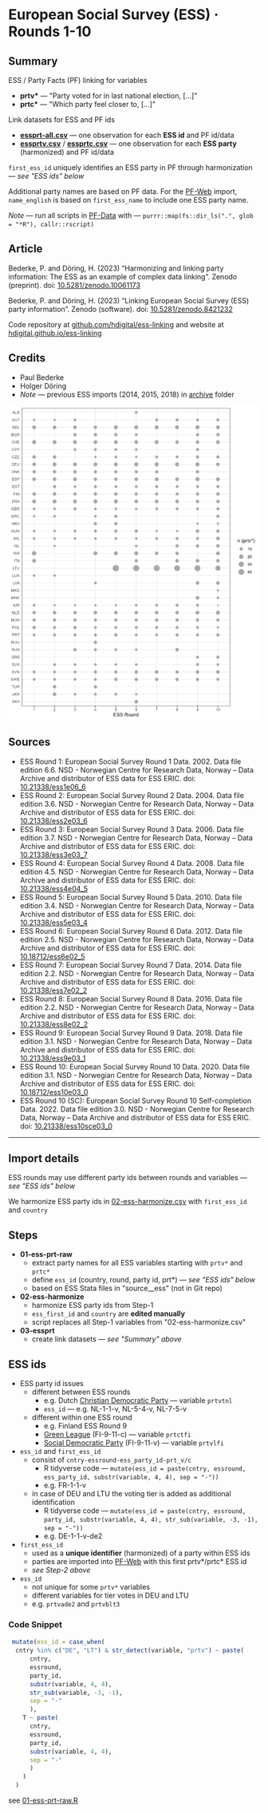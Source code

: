 # European Social Survey (ESS) · Rounds 1-10

## Summary

ESS / Party Facts (PF) linking for variables

+ __prtv*__ — "Party voted for in last national election, [...]"
+ __prtc*__ — "Which party feel closer to, [...]"

Link datasets for ESS and PF ids

+ [__essprt-all.csv__](essprt-all.csv) — one observation for each __ESS id__ and PF id/data
+ [__essprtv.csv__](essprtv.csv) / [__essprtc.csv__](../essprtc/essprtc.csv) — one
  observation for each __ESS party__ (harmonized) and PF id/data

`first_ess_id` uniquely identifies an ESS party in PF through harmonization — _see "ESS ids" below_

Additional party names are based on PF data. For the [PF-Web](https://partyfacts.herokuapp.com/data/essprtv/) import,
`name_english` is based on `first_ess_name` to include one ESS party name.

_Note_ — run all scripts in [PF-Data](https://github.com/hdigital/partyfactsdata/tree/master/import/essprtv) with — `purrr::map(fs::dir_ls(".", glob = "*R"), callr::rscript)`

## Article

Bederke, P. and Döring, H. (2023) “Harmonizing and linking party information: The ESS as an example of complex data linking”. Zenodo (preprint). doi: [10.5281/zenodo.10061173](https://doi.org/10.5281/zenodo.10061173)

Bederke, P. and Döring, H. (2023) “Linking European Social Survey (ESS) party information”. Zenodo (software). doi: [10.5281/zenodo.8421232](https://doi.org/10.5281/zenodo.8421232)

Code repository at [github.com/hdigital/ess-linking](https://github.com/hdigital/ess-linking/)
and website at [hdigital.github.io/ess-linking](https://hdigital.github.io/ess-linking/)

## Credits

+ Paul Bederke
+ Holger Döring
+ _Note_ — previous ESS imports (2014, 2015, 2018) in [archive](archive) folder

![Number of ESS parties in prtv*](essprtv.png)

## Sources

+ ESS Round 1: European Social Survey Round 1 Data. 2002. Data file edition 6.6. NSD - Norwegian Centre for Research Data, Norway – Data Archive and distributor of ESS data for ESS ERIC. doi: [10.21338/ess1e06_6](http://dx.doi.org/10.21338/ess1e06_6)
+ ESS Round 2: European Social Survey Round 2 Data. 2004. Data file edition 3.6. NSD - Norwegian Centre for Research Data, Norway – Data Archive and distributor of ESS data for ESS ERIC. doi: [10.21338/ess2e03_6](http://dx.doi.org/10.21338/ess2e03_6)
+ ESS Round 3: European Social Survey Round 3 Data. 2006. Data file edition 3.7. NSD - Norwegian Centre for Research Data, Norway – Data Archive and distributor of ESS data for ESS ERIC. doi: [10.21338/ess3e03_7](http://dx.doi.org/10.21338/ess3e03_7)
+ ESS Round 4: European Social Survey Round 4 Data. 2008. Data file edition 4.5. NSD - Norwegian Centre for Research Data, Norway – Data Archive and distributor of ESS data for ESS ERIC. doi: [10.21338/ess4e04_5](http://dx.doi.org/10.21338/ess4e04_5)
+ ESS Round 5: European Social Survey Round 5 Data. 2010. Data file edition 3.4. NSD - Norwegian Centre for Research Data, Norway – Data Archive and distributor of ESS data for ESS ERIC. doi: [10.21338/ess5e03_4](http://dx.doi.org/10.21338/ess5e03_4)
+ ESS Round 6: European Social Survey Round 6 Data. 2012. Data file edition 2.5. NSD - Norwegian Centre for Research Data, Norway – Data Archive and distributor of ESS data for ESS ERIC. doi: [10.18712/ess6e02_5](http://dx.doi.org/10.18712/ess6e02_5)
+ ESS Round 7: European Social Survey Round 7 Data. 2014. Data file edition 2.2. NSD - Norwegian Centre for Research Data, Norway – Data Archive and distributor of ESS data for ESS ERIC. doi: [10.21338/ess7e02_2](http://dx.doi.org/10.21338/ess7e02_2)
+ ESS Round 8: European Social Survey Round 8 Data. 2016. Data file edition 2.2. NSD - Norwegian Centre for Research Data, Norway – Data Archive and distributor of ESS data for ESS ERIC. doi: [10.21338/ess8e02_2](http://dx.doi.org/10.21338/ess8e02_2)
+ ESS Round 9: European Social Survey Round 9 Data. 2018. Data file edition 3.1. NSD - Norwegian Centre for Research Data, Norway – Data Archive and distributor of ESS data for ESS ERIC. doi: [10.21338/ess9e03_1](http://dx.doi.org/10.21338/ess9e03_1)
+ ESS Round 10: European Social Survey Round 10 Data. 2020. Data file edition 3.1. NSD - Norwegian Centre for Research Data, Norway – Data Archive and distributor of ESS data for ESS ERIC. doi: [10.18712/ess10e03_0](http://dx.doi.org/10.18712/ess10e03_0)
+ ESS Round 10 (SC): European Social Survey Round 10 Self-completion Data. 2022. Data file edition 3.0. NSD - Norwegian Centre for Research Data, Norway – Data Archive and distributor of ESS data for ESS ERIC. doi: [10.21338/ess10sce03_0](http://dx.doi.org/10.21338/ess10sce03_0)

---

## Import details

ESS rounds may use different party ids between rounds and variables — _see "ESS ids" below_

We harmonize ESS party ids in [02-ess-harmonize.csv](02-ess-harmonize.csv)
with `first_ess_id`  and `country`

## Steps

+ __01-ess-prt-raw__
  + extract party names for all ESS variables starting with `prtv*` and `prtc*`
  + define `ess_id` (country, round, party id, prt*) — _see "ESS ids" below_
  + based on ESS Stata files in "source__ess" (not in Git repo)
+ __02-ess-harmonize__
  + harmonize ESS party ids from Step-1
  + `ess_first_id` and `country` are __edited manually__
  + script replaces all Step-1 variables from "02-ess-harmonize.csv"
+ __03-essprt__
  + create link datasets — _see "Summary" above_

## ESS ids

+ ESS party id issues
  + different between ESS rounds
    + e.g. Dutch [Christian Democratic Party](https://partyfacts.herokuapp.com/data/partyall/46447/) — variable `prtvtnl`
    + `ess_id` — e.g. NL-1-1-v, NL-5-4-v, NL-7-5-v
  + different within one ESS round
    + e.g. Finland ESS Round 9
    + [Green League](https://partyfacts.herokuapp.com/data/partyall/45319/) (FI-9-11-c) — variable `prtctfi`
    + [Social Democratic
      Party](https://partyfacts.herokuapp.com/data/partyall/46025/) (FI-9-11-v) —
      variable `prtvlfi`
+ `ess_id` and `first_ess_id`
  + consist of `cntry-essround-ess_party_id-prt_v/c`
    + R tidyverse code — `mutate(ess_id = paste(cntry, essround, ess_party_id,
    substr(variable, 4, 4), sep = "-"))`
    + e.g. FR-1-1-v
  + in case of DEU and LTU the voting tier is added as additional identification
    + R tidyverse code — `mutate(ess_id = paste(cntry, essround, party_id, substr(variable, 4, 4), str_sub(variable, -3, -1), sep = "-"))`
    + e.g. DE-1-1-v-de2
+ `first_ess_id`
  + used as a __unique identifier__ (harmonized) of a party within ESS ids
  + parties are imported into
  [PF-Web](https://partyfacts.herokuapp.com/data/essprtv/) with this first
  prtv*/prtc* ESS id
  + _see Step-2 above_
+ `ess_id`
  + not unique for some `prtv*` variables
  + different variables for tier votes in DEU and LTU
  + e.g. `prtvade2` and `prtvblt3`

### Code Snippet

```R
 mutate(ess_id = case_when(
  cntry %in% c("DE", "LT") & str_detect(variable, "prtv") ~ paste(
      cntry,
      essround,
      party_id,
      substr(variable, 4, 4),
      str_sub(variable, -3, -1),
      sep = "-"
      ),
    T ~ paste(
      cntry,
      essround,
      party_id,
      substr(variable, 4, 4),
      sep = "-"
      )
    )
  )
```

see [01-ess-prt-raw.R](01-ess-prt-raw.R)
